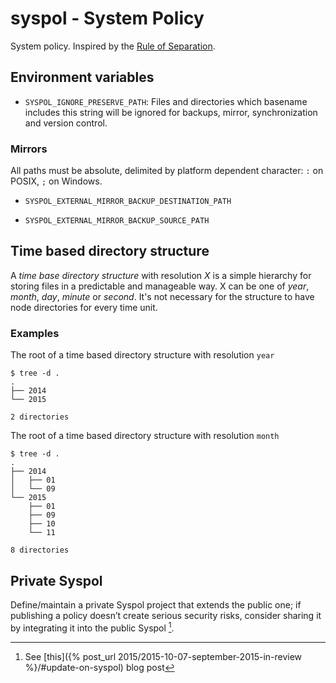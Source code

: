 # syspol - System Policy ###############################################

System policy. Inspired by the [Rule of
Separation](http://www.catb.org/esr/writings/taoup/html/ch01s06.html#id2877777).

## Environment variables ###############################################

- `SYSPOL_IGNORE_PRESERVE_PATH`: Files and directories which basename includes
  this string will be ignored for backups, mirror, synchronization and version
  control.

### Mirrors

All paths must be absolute, delimited by platform dependent character: `:` on
POSIX, `;` on Windows.

- `SYSPOL_EXTERNAL_MIRROR_BACKUP_DESTINATION_PATH`

- `SYSPOL_EXTERNAL_MIRROR_BACKUP_SOURCE_PATH`

## Time based directory structure ######################################

A *time base directory structure* with resolution *X* is a simple hierarchy for
storing files in a predictable and manageable way. X can be one of *year*,
*month*, *day*, *minute* or *second*. It's not necessary for the structure to
have node directories for every time unit.

### Examples ###########################################################

The root of a time based directory structure with resolution `year`

    $ tree -d .
    .
    ├── 2014
    └── 2015

    2 directories

The root of a time based directory structure with resolution `month`

    $ tree -d .
    .
    ├── 2014
    │   ├── 01
    │   └── 09
    └── 2015
        ├── 01
        ├── 09
        ├── 10
        └── 11

    8 directories

## Private Syspol

Define/maintain a private Syspol project that extends the public one; if
publishing a policy doesn’t create serious security risks, consider sharing it
by integrating it into the public Syspol [^1].

[^1]: See [this]({% post_url 2015/2015-10-07-september-2015-in-review %}/#update-on-syspol) blog post

